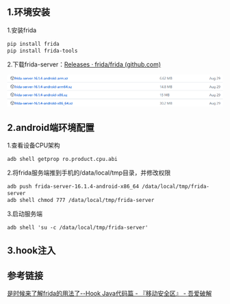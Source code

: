 ## 1.环境安装

1.安装frida

```
pip install frida
pip install frida-tools
```

2.下载frida-server：[Releases · frida/frida (github.com)](https://github.com/frida/frida/releases)

![](images/Pasted%20image%2020231013101403.png)

## 2.android端环境配置
1.查看设备CPU架构
```
adb shell getprop ro.product.cpu.abi
```

2.将frida服务端推到手机的/data/local/tmp目录，并修改权限
```
adb push frida-server-16.1.4-android-x86_64 /data/local/tmp/frida-server
adb shell chmod 777 /data/local/tmp/frida-server
```

3.启动服务端
```
adb shell 'su -c /data/local/tmp/frida-server'
```
## 3.hook注入




## 参考链接

[是时候来了解frida的用法了--Hook Java代码篇 - 『移动安全区』 - 吾爱破解](https://www.52pojie.cn/thread-931872-1-1.html)
